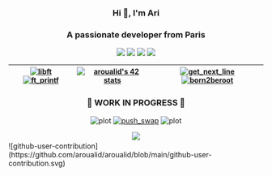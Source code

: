 <h3 align="center">Hi 👋, I'm Ari</h3>
<h3 align="center">A passionate developer from Paris</h3>
<div align="center" class="gallery">
  <IMG SRC="https://cultofthepartyparrot.com/parrots/hd/hackerparrot.gif"  length="100" width="100">
  <IMG SRC="https://cultofthepartyparrot.com/parrots/hd/soccerparrot.gif" length="100" width="100">
  <IMG SRC="https://cultofthepartyparrot.com/flags/hd/franceparrot.gif" length="100" width="100">
  <IMG SRC="https://cultofthepartyparrot.com/parrots/hd/kindasusparrot.gif" length="100" width="100">
</div>
<div align = "center" wrap= wrap; >

| <a href="https://github.com/aroualid/libft"><img src="https://github.com/ayogun/42-project-badges/blob/main/badges/libftn.png"  title="libft" length="125" width="125"> </a> <a href="https://github.com/aroualid/ft_printf"><img src="https://github.com/ayogun/42-project-badges/blob/main/badges/ft_printfe.png" title="ft_printf" length="125" width="125"></a>  |  <a href="https://profile.intra.42.fr/users/aroualid"><img src="https://badge.mediaplus.ma/darkblue/aroualid?1337Badge=off&UM6P=off" alt="aroualid's 42 stats" /></a> | <a href="https://github.com/aroualid/get_next_line"><img src="https://github.com/ayogun/42-project-badges/blob/main/badges/get_next_linee.png" title="get_next_line" length="125" width="125"></a> <a href="https://github.com/aroualid/Born2beroot"><img src="https://github.com/ayogun/42-project-badges/blob/main/badges/born2beroote.png" title="born2beroot" length="125" width="125"></a> |
|---|---|---|

<h3>                 </h3>
<h3>                 </h3>
<h3>                 </h3>
<h3 align="center">  🚧 WORK IN PROGRESS 🚧 </h3>
   <div display = "flex">
      <img src="https://upload.wikimedia.org/wikipedia/commons/e/e6/VLC_Icon.svg" title="plot" width="110"></a> 
      <a href="https://github.com/aroualid/Push_swap"><img src="https://github.com/ayogun/42-project-badges/blob/main/badges/push_swape.png" title="push_swap" length="125" width="125"></a> 
      <img src="https://upload.wikimedia.org/wikipedia/commons/e/e6/VLC_Icon.svg" title="plot" width="110"></a> 

   </div>
</div>
<p align="left">


<div align="center">
  <IMG SRC = "https://media2.giphy.com/media/1UfrAu7VuqlPb4wbRC/giphy.gif?cid=ecf05e47c1wjuoeqg85gm5utrewl747m8a6tf4l2oui06t50&ep=v1_gifs_search&rid=giphy.gif&ct=g">
</div>
![github-user-contribution](https://github.com/aroualid/aroualid/blob/main/github-user-contribution.svg)
</p>
